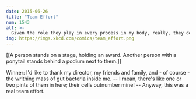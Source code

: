 ```yaml
---
date: 2015-06-26
title: "Team Effort"
num: 1543
alt: >-
  Given the role they play in every process in my body, really, they deserve this award more than me. Just gotta figure out how to give it to them. Maybe I can cut it into pieces to make it easier to swallow ...
img: https://imgs.xkcd.com/comics/team_effort.png
---
```

[[A person stands on a stage, holding an award. Another person with a ponytail stands behind a podium next to them.]]

Winner: I'd like to thank my director, my friends and family, and - of course - the writhing mass of gut bacteria inside me. -- I mean, there's like one or two pints of them in here; their cells outnumber mine! -- Anyway, this was a real team effort.

